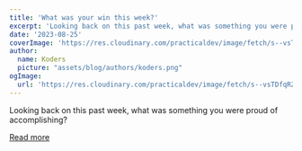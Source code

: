```yaml
---
title: 'What was your win this week?'
excerpt: 'Looking back on this past week, what was something you were proud of accomplishing?'
date: '2023-08-25'
coverImage: 'https://res.cloudinary.com/practicaldev/image/fetch/s--vsTDfqRZ--/c_imagga_scale,f_auto,fl_progressive,h_420,q_auto,w_1000/https://dev-to-uploads.s3.amazonaws.com/uploads/articles/wyck78r593005hlbngyn.jpg'
author:
  name: Koders
  picture: "assets/blog/authors/koders.png"
ogImage:
  url: 'https://res.cloudinary.com/practicaldev/image/fetch/s--vsTDfqRZ--/c_imagga_scale,f_auto,fl_progressive,h_420,q_auto,w_1000/https://dev-to-uploads.s3.amazonaws.com/uploads/articles/wyck78r593005hlbngyn.jpg'
---
```


Looking back on this past week, what was something you were proud of accomplishing?

[Read more](https://dev.to/devteam/what-was-your-win-this-week-bbi)
